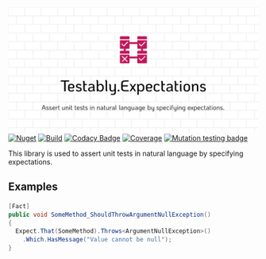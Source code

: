 ![Testably.Expectations](https://raw.githubusercontent.com/Testably/Testably.Expectations/main/Docs/Images/social-preview.png)  
[![Nuget](https://img.shields.io/nuget/v/Testably.Expectations)](https://www.nuget.org/packages/Testably.Expectations)
[![Build](https://github.com/Testably/Testably.Expectations/actions/workflows/build.yml/badge.svg)](https://github.com/Testably/Testably.Expectations/actions/workflows/build.yml)
[![Codacy Badge](https://app.codacy.com/project/badge/Grade/36bdcc367ba44d8b902dfc4897f1c0af)](https://app.codacy.com/gh/Testably/Testably.Expectations/dashboard?utm_source=gh&utm_medium=referral&utm_content=&utm_campaign=Badge_grade)
[![Coverage](https://sonarcloud.io/api/project_badges/measure?project=Testably_Testably.Expectations&branch=main&metric=coverage)](https://sonarcloud.io/summary/overall?id=Testably_Testably.Expectations&branch=main)
[![Mutation testing badge](https://img.shields.io/endpoint?style=flat&url=https%3A%2F%2Fbadge-api.stryker-mutator.io%2Fgithub.com%2FTestably%2FTestably.Expectations%2Fmain)](https://dashboard.stryker-mutator.io/reports/github.com/Testably/Testably.Expectations/main)

This library is used to assert unit tests in natural language by specifying expectations.

## Examples

  ```csharp
  [Fact]
  public void SomeMethod_ShouldThrowArgumentNullException()
  {
    Expect.That(SomeMethod).Throws<ArgumentNullException>()
      .Which.HasMessage("Value cannot be null");
  }
  ```
